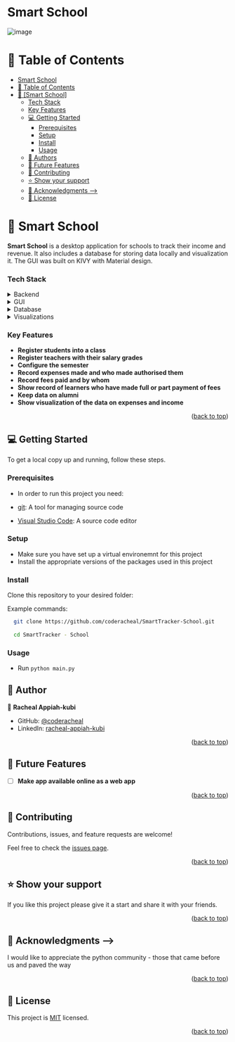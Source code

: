 # Smart School
<a name="readme-top"></a>


![image](https://github.com/coderacheal/SmartTracker-School/assets/97846040/40034e28-5381-4c42-a2f9-707c096fd084)



# 📗 Table of Contents

- [Smart School](#catalog)
- [📗 Table of Contents](#-table-of-contents)
- [📖 \[Smart School\] ](#-catalog-)
    - [Tech Stack ](#tech-stack-)
    - [Key Features ](#key-features-)
  - [💻 Getting Started ](#-getting-started-)
    - [Prerequisites](#prerequisites)
    - [Setup](#setup)
    - [Install](#install)
    - [Usage](#usage)
  - [👥 Authors ](#-author-)
  - [🔭 Future Features ](#-future-features-)
  - [🤝 Contributing ](#-contributing-)
  - [⭐️ Show your support ](#️-show-your-support-)
  - [🙏 Acknowledgments  --\>](#-acknowledgments----)
  - [📝 License ](#-license-)

# 📖 Smart School <a name="about-project"></a>
**Smart School** is a desktop application for schools to track their income and revenue. It also includes a database for storing data locally and visualization it. The GUI was built on KIVY with Material design. 

<!-- ## 🛠 Built With <a name="built-with"></a> --> 

### Tech Stack <a name="tech-stack"></a>

<details>
  <summary>Backend</summary>
<ul>
  <li><a href="https://www.python.org/download/releases/3.0/">Python</a></li>
</ul>
</details> 

<details>
  <summary>GUI</summary>
<ul>
  <li><a href="https://kivymd.readthedocs.io/en/1.1.1/">KIvyMD</a></li>
</ul>
</details> 

<details>
  <summary>Database</summary>
<ul>
  <li><a href="https://www.sqlite.org/index.html">SQLite</a></li>
</ul>
</details>

<details>
  <summary>Visualizations</summary>
<ul>
  <li><a href="https://matplotlib.org/l">Matplotlib</a></li>
</ul>
</details>



### Key Features <a name="key-features"></a>

- **Register students into a class**
- **Register teachers with their salary grades**
- **Configure the semester**
- **Record expenses made and who made authorised them**
- **Record fees paid and by whom**
- **Show record of learners who have made full or part payment of fees**
- **Keep data on alumni**
- **Show visualization of the data on expenses and income**

<p align="right">(<a href="#readme-top">back to top</a>)</p>


## 💻 Getting Started <a name="getting-started"></a>

To get a local copy up and running, follow these steps.

### Prerequisites

- In order to run this project you need:

- [git](https://git-scm.com/downloads): A tool for managing source code
- [Visual Studio Code](https://code.visualstudio.com/): A source code editor

### Setup

- Make sure you have set up a virtual environemnt for this project
- Install the appropriate versions of the packages used in this project


### Install

Clone this repository to your desired folder:

 Example commands:

```sh
  git clone https://github.com/coderacheal/SmartTracker-School.git
  
  cd SmartTracker - School
```

### Usage

- Run `python main.py `


## 👥 Author <a name="author"></a>

👤 **Racheal Appiah-kubi**

- GitHub: [@coderacheal](https://github.com/coderacheal)
- LinkedIn: [racheal-appiah-kubi](https://www.linkedin.com/in/racheal-appiah-kubi/)


<p align="right">(<a href="#readme-top">back to top</a>)</p>

## 🔭 Future Features <a name="future-features"></a>

- [ ] **Make app available online as a web app**


<p align="right">(<a href="#readme-top">back to top</a>)</p>

## 🤝 Contributing <a name="contributing"></a>

Contributions, issues, and feature requests are welcome!

Feel free to check the [issues page](../../issues/).

<p align="right">(<a href="#readme-top">back to top</a>)</p>

## ⭐️ Show your support <a name="support"></a>

If you like this project please give it a start and share it with your friends. 

<p align="right">(<a href="#readme-top">back to top</a>)</p>

## 🙏 Acknowledgments <a name="acknowledgements"></a> -->

I would like to appreciate the python community - those that came before us and paved the way

<p align="right">(<a href="#readme-top">back to top</a>)</p>

## 📝 License <a name="license"></a>

This project is [MIT](./LICENSE) licensed.

<p align="right">(<a href="#readme-top">back to top</a>)</p>

